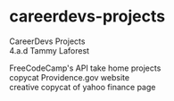 # careerdevs-projects<br />
CareerDevs Projects <br />
4.a.d Tammy Laforest<br />

FreeCodeCamp's API take home projects <br />
copycat Providence.gov website <br />
creative copycat of yahoo finance page <br />
